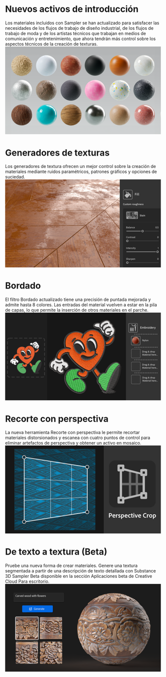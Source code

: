 # Nuevos activos de introducción
Los materiales incluidos con Sampler se han actualizado para satisfacer las necesidades de los flujos de trabajo de diseño industrial, de los flujos de trabajo de moda y de los artistas técnicos que trabajan en medios de comunicación y entretenimiento, que ahora tendrán más control sobre los aspectos técnicos de la creación de texturas. 
![visual](NewStarterContent.png)

# Generadores de texturas
Los generadores de textura ofrecen un mejor control sobre la creación de materiales mediante ruidos paramétricos, patrones gráficos y opciones de suciedad. 
![visual](sa_whats-new-screen_v4-3-0_generators.png)

# Bordado
El filtro Bordado actualizado tiene una precisión de puntada mejorada y admite hasta 8 colores. Las entradas del material vuelven a estar en la pila de capas, lo que permite la inserción de otros materiales en el parche. 
![visual](Embroideryv3.png)

# Recorte con perspectiva
La nueva herramienta Recorte con perspectiva le permite recortar materiales distorsionados y escanea con cuatro puntos de control para eliminar artefactos de perspectiva y obtener un activo en mosaico.
![visual](PerspectiveCropTool.png)

# De texto a textura (Beta)
Pruebe una nueva forma de crear materiales. Genere una textura segmentada a partir de una descripción de texto detallada con Substance 3D Sampler Beta disponible en la sección Aplicaciones beta de Creative Cloud Para escritorio.
![visual](sa_whats_new_screen_v4_2_1_generative_textures.png)